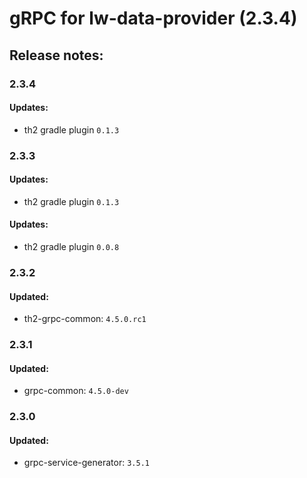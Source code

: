# gRPC for lw-data-provider (2.3.4)

## Release notes:

### 2.3.4

#### Updates:
+ th2 gradle plugin `0.1.3`

### 2.3.3

#### Updates:
+ th2 gradle plugin `0.1.3`

#### Updates:
+ th2 gradle plugin `0.0.8`

### 2.3.2

#### Updated:

+ th2-grpc-common: `4.5.0.rc1`

### 2.3.1

#### Updated:

+ grpc-common: `4.5.0-dev`

### 2.3.0

#### Updated:
+ grpc-service-generator: `3.5.1`